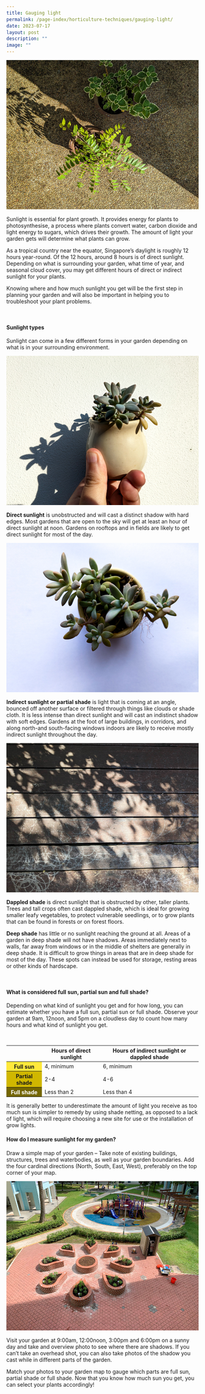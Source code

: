 ```yaml
---
title: Gauging light
permalink: /page-index/horticulture-techniques/gauging-light/
date: 2023-07-17
layout: post
description: ""
image: ""
---
```

<section>
	<img style="height:390px; width:520px" src="/images/Horti%20techniques/Light_Jacchua.jpg">
  <p>Sunlight is essential for plant growth. It provides energy for plants to photosynthesise, a process where plants convert water, carbon dioxide and light energy to sugars, which drives their growth. The amount of light your garden gets will determine what plants can grow. </p>
  <p>As a tropical country near the equator, Singapore’s daylight is roughly 12 hours year-round. Of the 12 hours, around 8 hours is of direct sunlight. Depending on what is surrounding your garden, what time of year, and seasonal cloud cover, you may get different hours of direct or indirect sunlight for your plants.</p>
	<p>Knowing where and how much sunlight you get will be the first step in planning your garden and will also be important in helping you to troubleshoot your plant problems. </p>
<br>
</section>

<section>
	<h4>Sunlight types</h4>
  <p>Sunlight can come in a few different forms in your garden depending on what is in your surrounding environment. </p>
	<img style="height:390px; width:520px" src="/images/Horti%20techniques/light_jacchua%20(1).jpg">
	<p><b>Direct sunlight</b> is unobstructed and will cast a distinct shadow with hard edges. Most gardens that are open to the sky will get at least an hour of direct sunlight at noon. Gardens on rooftops and in fields are likely to get direct sunlight for most of the day.</p>
	<img style="height:390px; width:520px" src="/images/Horti%20techniques/light_jacchua%20(2).jpg">
	<p><b>Indirect sunlight or partial shade</b> is light that is coming at an angle, bounced off another surface or filtered through things like clouds or shade cloth. It is less intense than direct sunlight and will cast an indistinct shadow with soft edges. Gardens at the foot of large buildings, in corridors, and along north-and south-facing windows indoors are likely to receive mostly indirect sunlight throughout the day. </p>
	<img style="height:390px; width:520px" src="/images/Horti%20techniques/DappledSun_Jacchua.jpg">
	<p><b>Dappled shade</b> is direct sunlight that is obstructed by other, taller plants. Trees and tall crops often cast dappled shade, which is ideal for growing smaller leafy vegetables, to protect vulnerable seedlings, or to grow plants that can be found in forests or on forest floors.</p>
	<p><b>Deep shade</b> has little or no sunlight reaching the ground at all. Areas of a garden in deep shade will not have shadows. Areas immediately next to walls, far away from windows or in the middle of shelters are generally in deep shade. It is difficult to grow things in areas that are in deep shade for most of the day. These spots can instead be used for storage, resting areas or other kinds of hardscape. </p>
	<br>
</section>

<section>
	<h4>What is considered full sun, partial sun and full shade?</h4>
	<p>Depending on what kind of sunlight you get and for how long, you can estimate whether you have a full sun, partial sun or full shade. Observe your garden at 9am, 12noon, and 5pm on a cloudless day to count how many hours and what kind of sunlight you get.</p>
	<br>
</section>
<table>
	<thead>
		<tr>
			<th></th>
			<th>Hours of direct sunlight</th>
			<th>Hours of indirect sunlight or dappled shade</th>
		</tr>
	</thead>
	<tbody>
		<tr>
	  	<th style="background-color:#FFE83B">Full sun</th>
			 <td>4, minimum</td>
			 <td>6, minimum</td>
		</tr>
		<tr>
			<th style="background-color:#D0B700">Partial shade</th>
			<td>2-4</td>
			<td>4-6</td>
		</tr>
		<tr>
			<th style="background-color:#746600; color:white">Full shade</th>
			<td>Less than 2</td>
			<td>Less than 4</td>
		</tr>
	</tbody>
</table>
	
<p>It is generally better to underestimate the amount of light you receive as too much sun is simpler to remedy by using shade netting, as opposed to a lack of light, which will require choosing a new site for use or the installation of grow lights. </p>


<section>
	<h4>How do I measure sunlight for my garden?</h4>
	<p>Draw a simple map of your garden – Take note of existing buildings, structures, trees and waterbodies, as well as your garden boundaries.
Add the four cardinal directions (North, South, East, West), preferably on the top corner of your map.</p>
	<img style="height:390px; width:520px" src="/images/Garden%20design/WoodlandsZone5_JacChua.jpg">
	<p>Visit your garden at 9:00am, 12:00noon, 3:00pm and 6:00pm on a sunny day and take and overview photo to see where there are shadows. If you can’t take an overhead shot, you can also take photos of the shadow you cast while in different parts of the garden. </p>
	<p>Match your photos to your garden map to gauge which parts are full sun, partial shade or full shade. Now that you know how much sun you get, you can select your plants accordingly!</p>

</section>
